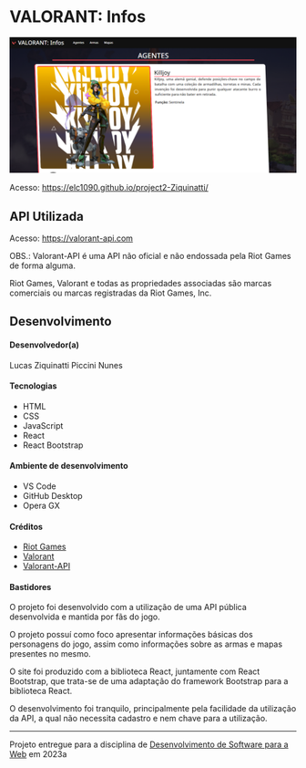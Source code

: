 # VALORANT: Infos

<img src="https://github.com/elc1090/project2-Ziquinatti/blob/main/valorant-info/public/images/Previa-Site.png" width="800" alt="Banner do Projeto">

Acesso: https://elc1090.github.io/project2-Ziquinatti/

## API Utilizada
Acesso: https://valorant-api.com

OBS.: Valorant-API é uma API não oficial e não endossada pela Riot Games de forma alguma.

Riot Games, Valorant e todas as propriedades associadas são marcas comerciais ou marcas registradas da Riot Games, Inc.

## Desenvolvimento

#### Desenvolvedor(a)
Lucas Ziquinatti Piccini Nunes

#### Tecnologias
- HTML
- CSS
- JavaScript
- React
- React Bootstrap

#### Ambiente de desenvolvimento
- VS Code
- GitHub Desktop
- Opera GX

#### Créditos
- [Riot Games](https://www.riotgames.com/pt-br)
- [Valorant](https://playvalorant.com/pt-br/)
- [Valorant-API](https://valorant-api.com)

#### Bastidores
O projeto foi desenvolvido com a utilização de uma API pública desenvolvida e mantida por fãs do jogo.

O projeto possuí como foco apresentar informações básicas dos personagens do jogo, assim como informações sobre as armas e mapas presentes no mesmo.

O site foi produzido com a biblioteca React, juntamente com React Bootstrap, que trata-se de uma adaptação do framework Bootstrap para a biblioteca React.

O desenvolvimento foi tranquilo, principalmente pela facilidade da utilização da API, a qual não necessita cadastro e nem chave para a utilização.

---
Projeto entregue para a disciplina de [Desenvolvimento de Software para a Web](http://github.com/andreainfufsm/elc1090-2023a) em 2023a
